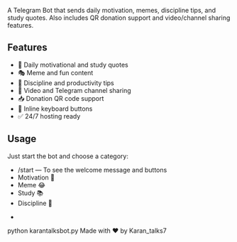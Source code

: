 A Telegram Bot that sends daily motivation, memes, discipline tips, and study quotes. Also includes QR donation support and video/channel sharing features.

## Features

- 💬 Daily motivational and study quotes
- 🎭 Meme and fun content
- 🧘 Discipline and productivity tips
- 🎥 Video and Telegram channel sharing
- 📥 Donation QR code support
- 🔘 Inline keyboard buttons
- ✅ 24/7 hosting ready

## Usage

Just start the bot and choose a category:

- /start — To see the welcome message and buttons
- Motivation 💪
- Meme 😂
- Study 📚
- Discipline 🧠
- ```bash pip install -r requirements.txt
python karantalksbot.py
Made with ❤️ by Karan_talks7
